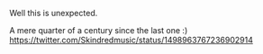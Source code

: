 Well this is unexpected.

A mere quarter of a century since the last one :) https://twitter.com/Skindredmusic/status/1498963767236902914